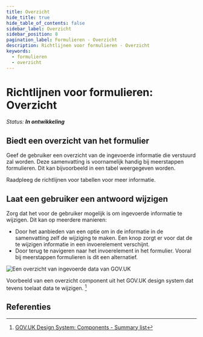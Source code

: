 ```yaml
---
title: Overzicht
hide_title: true
hide_table_of_contents: false
sidebar_label: Overzicht
sidebar_position: 8
pagination_label: Formulieren - Overzicht
description: Richtlijnen voor formulieren - Overzicht
keywords:
  - formulieren
  - overzicht
---
```


<!-- @license CC0-1.0 -->

# Richtlijnen voor formulieren: Overzicht

_Status: **In ontwikkeling**_

## Biedt een overzicht van het formulier

Geef de gebruiker een overzicht van de ingevoerde informatie die verstuurd zal worden. Deze samenvatting is voornamelijk handig bij meerstappen formulieren. Dit kan bijvoorbeeld in een tabel weergegeven worden.

Raadpleeg de richtlijnen voor tabellen voor meer informatie.

## Laat een gebruiker een antwoord wijzigen

Zorg dat het voor de gebruiker mogelijk is om ingevoerde informatie te wijzigen. Dit kan op meerdere manieren:

- Door het aanbieden van een optie om in de informatie in de samenvatting zelf de wijziging te maken. Een knop zorgt er voor dat de te wijzigen informatie in een invoerelement verschijnt.
- Door terug te navigeren naar het invoerelement in het formulier. Vooral bij meerstappen formulieren is dit een alternatief.

![Een overzicht van ingevoerde data van GOV.UK](https://user-images.githubusercontent.com/248921/142432724-d56b2d77-28fe-42d5-a462-d00f7f185223.png)

Voorbeeld van een overzicht component uit het GOV.UK design system dat tevens toelaat data te wijzigen. [^gov.uk-summary-list]

## Referenties

[^gov.uk-summary-list]: [GOV.UK Design System: Components - Summary list](https://design-system.service.gov.uk/components/summary-list/)
